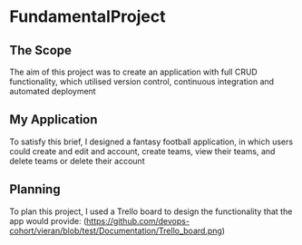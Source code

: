 # FundamentalProject
## The Scope
The aim of this project was to create an application with full CRUD functionality, which utilised version control, continuous integration and automated deployment
## My Application
To satisfy this brief, I designed a fantasy football application, in which users could create and edit and account, create teams, view their teams, and delete teams or delete their account
## Planning
To plan this project, I used a Trello board to design the functionality that the app would provide:
(https://github.com/devops-cohort/vieran/blob/test/Documentation/Trello_board.png)
